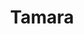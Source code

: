 --- 
title: "Tamara"
publishdate: "2019-2-1T16:48:46+02:00"
src: "https://365manga.net/manga/tamara"
image: "https://data.365manga.net/images/thumbnails/30677-tamara.jpg"
description: " From Storm in Heaven:Tome dreams of becoming a famous fashion designer. She's on the right track, working for some big-shots, and then Tamara gets dumped on her. While Tamara may be a famous beauty on the run-way, in her normal, daily life, the supermodel is self-centered, obnoxious, bossy, and an utter leech. However, when the bearer of a 'cursed' necklace dies at a fashion show, is Tamara the…"
---